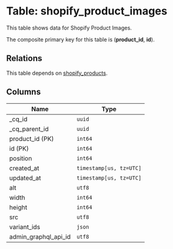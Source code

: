 # Table: shopify_product_images

This table shows data for Shopify Product Images.

The composite primary key for this table is (**product_id**, **id**).

## Relations

This table depends on [shopify_products](shopify_products.md).

## Columns

| Name          | Type          |
| ------------- | ------------- |
|_cq_id|`uuid`|
|_cq_parent_id|`uuid`|
|product_id (PK)|`int64`|
|id (PK)|`int64`|
|position|`int64`|
|created_at|`timestamp[us, tz=UTC]`|
|updated_at|`timestamp[us, tz=UTC]`|
|alt|`utf8`|
|width|`int64`|
|height|`int64`|
|src|`utf8`|
|variant_ids|`json`|
|admin_graphql_api_id|`utf8`|